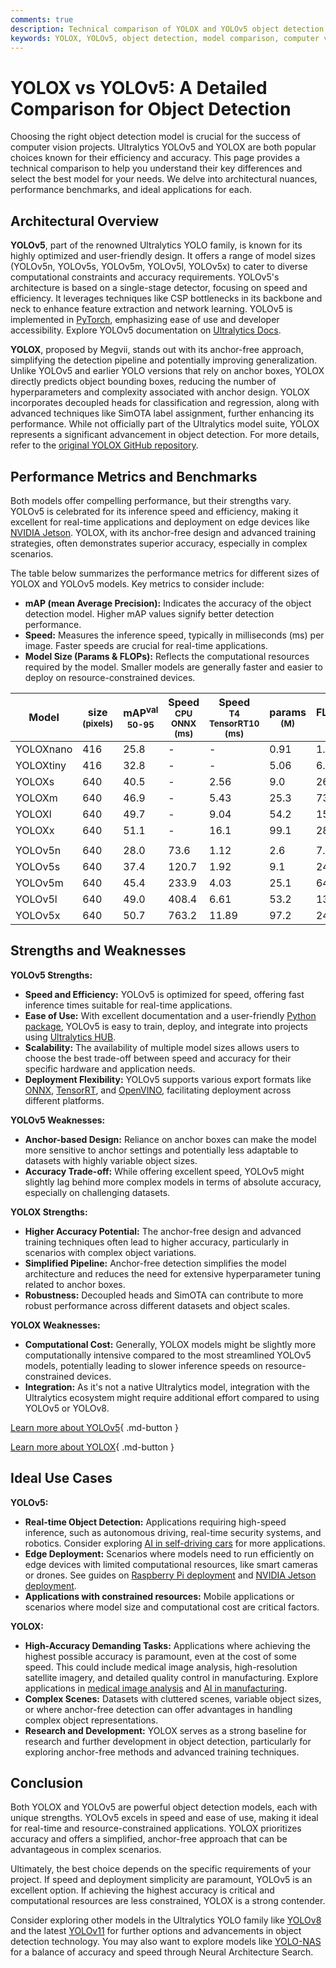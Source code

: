 ```yaml
---
comments: true
description: Technical comparison of YOLOX and YOLOv5 object detection models, including architecture, performance, use cases, mAP, and speed.
keywords: YOLOX, YOLOv5, object detection, model comparison, computer vision, Ultralytics
---
```


# YOLOX vs YOLOv5: A Detailed Comparison for Object Detection

<script async src="https://cdn.jsdelivr.net/npm/chart.js@3.9.1/dist/chart.min.js"></script>
<script defer src="../../javascript/benchmark.js"></script>

<canvas id="modelComparisonChart" width="1024" height="400" active-models='["YOLOX", "YOLOv5"]'></canvas>

Choosing the right object detection model is crucial for the success of computer vision projects. Ultralytics YOLOv5 and YOLOX are both popular choices known for their efficiency and accuracy. This page provides a technical comparison to help you understand their key differences and select the best model for your needs. We delve into architectural nuances, performance benchmarks, and ideal applications for each.

## Architectural Overview

**YOLOv5**, part of the renowned Ultralytics YOLO family, is known for its highly optimized and user-friendly design. It offers a range of model sizes (YOLOv5n, YOLOv5s, YOLOv5m, YOLOv5l, YOLOv5x) to cater to diverse computational constraints and accuracy requirements. YOLOv5's architecture is based on a single-stage detector, focusing on speed and efficiency. It leverages techniques like CSP bottlenecks in its backbone and neck to enhance feature extraction and network learning. YOLOv5 is implemented in [PyTorch](https://pytorch.org/), emphasizing ease of use and developer accessibility. Explore YOLOv5 documentation on [Ultralytics Docs](https://docs.ultralytics.com/models/yolov5/).

**YOLOX**, proposed by Megvii, stands out with its anchor-free approach, simplifying the detection pipeline and potentially improving generalization. Unlike YOLOv5 and earlier YOLO versions that rely on anchor boxes, YOLOX directly predicts object bounding boxes, reducing the number of hyperparameters and complexity associated with anchor design. YOLOX incorporates decoupled heads for classification and regression, along with advanced techniques like SimOTA label assignment, further enhancing its performance. While not officially part of the Ultralytics model suite, YOLOX represents a significant advancement in object detection. For more details, refer to the [original YOLOX GitHub repository](https://github.com/Megvii-BaseDetection/YOLOX).

## Performance Metrics and Benchmarks

Both models offer compelling performance, but their strengths vary. YOLOv5 is celebrated for its inference speed and efficiency, making it excellent for real-time applications and deployment on edge devices like [NVIDIA Jetson](https://developer.nvidia.com/embedded/jetson-modules). YOLOX, with its anchor-free design and advanced training strategies, often demonstrates superior accuracy, especially in complex scenarios.

The table below summarizes the performance metrics for different sizes of YOLOX and YOLOv5 models. Key metrics to consider include:

- **mAP (mean Average Precision):** Indicates the accuracy of the object detection model. Higher mAP values signify better detection performance.
- **Speed:** Measures the inference speed, typically in milliseconds (ms) per image. Faster speeds are crucial for real-time applications.
- **Model Size (Params & FLOPs):** Reflects the computational resources required by the model. Smaller models are generally faster and easier to deploy on resource-constrained devices.

| Model     | size<br><sup>(pixels) | mAP<sup>val<br>50-95 | Speed<br><sup>CPU ONNX<br>(ms) | Speed<br><sup>T4 TensorRT10<br>(ms) | params<br><sup>(M) | FLOPs<br><sup>(B) |
| --------- | --------------------- | -------------------- | ------------------------------ | ----------------------------------- | ------------------ | ----------------- |
| YOLOXnano | 416                   | 25.8                 | -                              | -                                   | 0.91               | 1.08              |
| YOLOXtiny | 416                   | 32.8                 | -                              | -                                   | 5.06               | 6.45              |
| YOLOXs    | 640                   | 40.5                 | -                              | 2.56                                | 9.0                | 26.8              |
| YOLOXm    | 640                   | 46.9                 | -                              | 5.43                                | 25.3               | 73.8              |
| YOLOXl    | 640                   | 49.7                 | -                              | 9.04                                | 54.2               | 155.6             |
| YOLOXx    | 640                   | 51.1                 | -                              | 16.1                                | 99.1               | 281.9             |
|           |                       |                      |                                |                                     |                    |                   |
| YOLOv5n   | 640                   | 28.0                 | 73.6                           | 1.12                                | 2.6                | 7.7               |
| YOLOv5s   | 640                   | 37.4                 | 120.7                          | 1.92                                | 9.1                | 24.0              |
| YOLOv5m   | 640                   | 45.4                 | 233.9                          | 4.03                                | 25.1               | 64.2              |
| YOLOv5l   | 640                   | 49.0                 | 408.4                          | 6.61                                | 53.2               | 135.0             |
| YOLOv5x   | 640                   | 50.7                 | 763.2                          | 11.89                               | 97.2               | 246.4             |

## Strengths and Weaknesses

**YOLOv5 Strengths:**

- **Speed and Efficiency:** YOLOv5 is optimized for speed, offering fast inference times suitable for real-time applications.
- **Ease of Use:** With excellent documentation and a user-friendly [Python package](https://pypi.org/project/ultralytics/), YOLOv5 is easy to train, deploy, and integrate into projects using [Ultralytics HUB](https://hub.ultralytics.com/).
- **Scalability:** The availability of multiple model sizes allows users to choose the best trade-off between speed and accuracy for their specific hardware and application needs.
- **Deployment Flexibility:** YOLOv5 supports various export formats like [ONNX](https://www.ultralytics.com/glossary/onnx-open-neural-network-exchange), [TensorRT](https://developer.nvidia.com/tensorrt), and [OpenVINO](https://docs.openvino.ai/), facilitating deployment across different platforms.

**YOLOv5 Weaknesses:**

- **Anchor-based Design:** Reliance on anchor boxes can make the model more sensitive to anchor settings and potentially less adaptable to datasets with highly variable object sizes.
- **Accuracy Trade-off:** While offering excellent speed, YOLOv5 might slightly lag behind more complex models in terms of absolute accuracy, especially on challenging datasets.

**YOLOX Strengths:**

- **Higher Accuracy Potential:** The anchor-free design and advanced training techniques often lead to higher accuracy, particularly in scenarios with complex object variations.
- **Simplified Pipeline:** Anchor-free detection simplifies the model architecture and reduces the need for extensive hyperparameter tuning related to anchor boxes.
- **Robustness:** Decoupled heads and SimOTA can contribute to more robust performance across different datasets and object scales.

**YOLOX Weaknesses:**

- **Computational Cost:** Generally, YOLOX models might be slightly more computationally intensive compared to the most streamlined YOLOv5 models, potentially leading to slower inference speeds on resource-constrained devices.
- **Integration:** As it's not a native Ultralytics model, integration with the Ultralytics ecosystem might require additional effort compared to using YOLOv5 or YOLOv8.

[Learn more about YOLOv5](https://docs.ultralytics.com/models/yolov5/){ .md-button }

[Learn more about YOLOX](https://github.com/Megvii-BaseDetection/YOLOX){ .md-button }

## Ideal Use Cases

**YOLOv5:**

- **Real-time Object Detection:** Applications requiring high-speed inference, such as autonomous driving, real-time security systems, and robotics. Consider exploring [AI in self-driving cars](https://www.ultralytics.com/solutions/ai-in-self-driving) for more applications.
- **Edge Deployment:** Scenarios where models need to run efficiently on edge devices with limited computational resources, like smart cameras or drones. See guides on [Raspberry Pi deployment](https://docs.ultralytics.com/guides/raspberry-pi/) and [NVIDIA Jetson deployment](https://docs.ultralytics.com/guides/nvidia-jetson/).
- **Applications with constrained resources:** Mobile applications or scenarios where model size and computational cost are critical factors.

**YOLOX:**

- **High-Accuracy Demanding Tasks:** Applications where achieving the highest possible accuracy is paramount, even at the cost of some speed. This could include medical image analysis, high-resolution satellite imagery, and detailed quality control in manufacturing. Explore applications in [medical image analysis](https://www.ultralytics.com/glossary/medical-image-analysis) and [AI in manufacturing](https://www.ultralytics.com/solutions/ai-in-manufacturing).
- **Complex Scenes:** Datasets with cluttered scenes, variable object sizes, or where anchor-free detection can offer advantages in handling complex object representations.
- **Research and Development:** YOLOX serves as a strong baseline for research and further development in object detection, particularly for exploring anchor-free methods and advanced training techniques.

## Conclusion

Both YOLOX and YOLOv5 are powerful object detection models, each with unique strengths. YOLOv5 excels in speed and ease of use, making it ideal for real-time and resource-constrained applications. YOLOX prioritizes accuracy and offers a simplified, anchor-free approach that can be advantageous in complex scenarios.

Ultimately, the best choice depends on the specific requirements of your project. If speed and deployment simplicity are paramount, YOLOv5 is an excellent option. If achieving the highest accuracy is critical and computational resources are less constrained, YOLOX is a strong contender.

Consider exploring other models in the Ultralytics YOLO family like [YOLOv8](https://docs.ultralytics.com/models/yolov8/) and the latest [YOLOv11](https://docs.ultralytics.com/models/yolo11/) for further options and advancements in object detection technology. You may also want to explore models like [YOLO-NAS](https://docs.ultralytics.com/models/yolo-nas/) for a balance of accuracy and speed through Neural Architecture Search.
